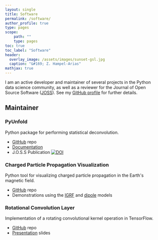 ```yaml
---
layout: single
title: Software
permalink: /software/
author_profile: true
type: pages
scope:
    path: ""
    type: pages
toc: true
toc_label: "Software"
header:
  overlay_image: /assets/images/sunset-gsl.jpg
  caption: "&#169; Z. Hampel-Arias"
mathjax: true
---
```


I am an active developer and maintainer of several projects in the Python data science community,
as well as a reviewer for the Journal of Open Source Software ([JOSS](http://joss.theoj.org/)).
See my [GitHub profile](http://github.com/zhampel) for further details.

## Maintainer

### PyUnfold

Python package for performing statistical deconvolution.
- [GitHub](https://github.com/zhampel/pyunfold) repo
- [Documentation](https://jrbourbeau.github.io/pyunfold/index.html)
- J.O.S.S Publication [![DOI](http://joss.theoj.org/papers/10.21105/joss.00741/status.svg)](https://doi.org/10.21105/joss.00741)

### Charged Particle Propagation Visualization

Python tool for visualizing charged particle propagation in the Earth's magnetic field.
- [GitHub](https://github.com/zhampel/cr-igrf-prop) repo
- Demonstrations using the [IGRF](https://youtu.be/0FDwW1mo2Vk) and [dipole](https://youtu.be/YA2j0FwJTsI) models


### Rotational Convolution Layer

Implementation of a rotating convolutional kernel operation in TensorFlow.
- [GitHub](https://github.com/zhampel/rot-inv-conv) repo
- [Presentation](http://bit.ly/zhampel-rot-inv-conv-slides) slides
